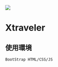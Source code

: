 <img src="https://xtraveler.github.io/LP/media/logo.png"></img>
# Xtraveler
## 使用環境
`BootStrap
HTML/CSS/JS  
`  
 

